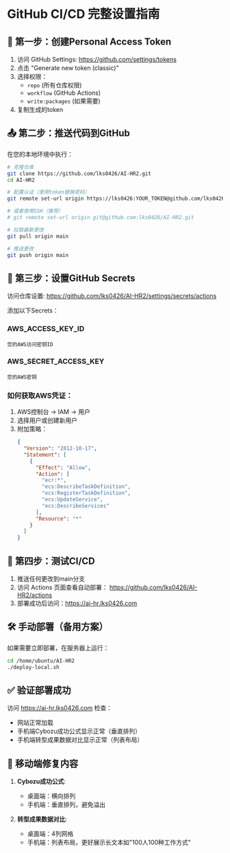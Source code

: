 # GitHub CI/CD 完整设置指南

## 🔑 第一步：创建Personal Access Token

1. 访问 GitHub Settings: https://github.com/settings/tokens
2. 点击 "Generate new token (classic)"
3. 选择权限：
   - `repo` (所有仓库权限)
   - `workflow` (GitHub Actions)
   - `write:packages` (如果需要)
4. 复制生成的token

## 📤 第二步：推送代码到GitHub

在您的本地环境中执行：

```bash
# 克隆仓库
git clone https://github.com/lks0426/AI-HR2.git
cd AI-HR2

# 配置认证（使用token替换密码）
git remote set-url origin https://lks0426:YOUR_TOKEN@github.com/lks0426/AI-HR2.git

# 或者使用SSH（推荐）
# git remote set-url origin git@github.com:lks0426/AI-HR2.git

# 拉取最新更改
git pull origin main

# 推送更改
git push origin main
```

## 🔐 第三步：设置GitHub Secrets

访问仓库设置: https://github.com/lks0426/AI-HR2/settings/secrets/actions

添加以下Secrets：

### AWS_ACCESS_KEY_ID
```
您的AWS访问密钥ID
```

### AWS_SECRET_ACCESS_KEY  
```
您的AWS密钥
```

### 如何获取AWS凭证：

1. AWS控制台 → IAM → 用户
2. 选择用户或创建新用户
3. 附加策略：
   ```json
   {
     "Version": "2012-10-17",
     "Statement": [
       {
         "Effect": "Allow",
         "Action": [
           "ecr:*",
           "ecs:DescribeTaskDefinition",
           "ecs:RegisterTaskDefinition", 
           "ecs:UpdateService",
           "ecs:DescribeServices"
         ],
         "Resource": "*"
       }
     ]
   }
   ```

## 🚀 第四步：测试CI/CD

1. 推送任何更改到main分支
2. 访问 Actions 页面查看自动部署：
   https://github.com/lks0426/AI-HR2/actions
3. 部署成功后访问：https://ai-hr.lks0426.com

## 🛠️ 手动部署（备用方案）

如果需要立即部署，在服务器上运行：

```bash
cd /home/ubuntu/AI-HR2
./deploy-local.sh
```

## ✅ 验证部署成功

访问 https://ai-hr.lks0426.com 检查：
- 网站正常加载
- 手机端Cybozu成功公式显示正常（垂直排列）  
- 手机端转型成果数据对比显示正常（列表布局）

## 📱 移动端修复内容

1. **Cybozu成功公式**: 
   - 桌面端：横向排列
   - 手机端：垂直排列，避免溢出

2. **转型成果数据对比**:
   - 桌面端：4列网格
   - 手机端：列表布局，更好展示长文本如"100人100种工作方式"